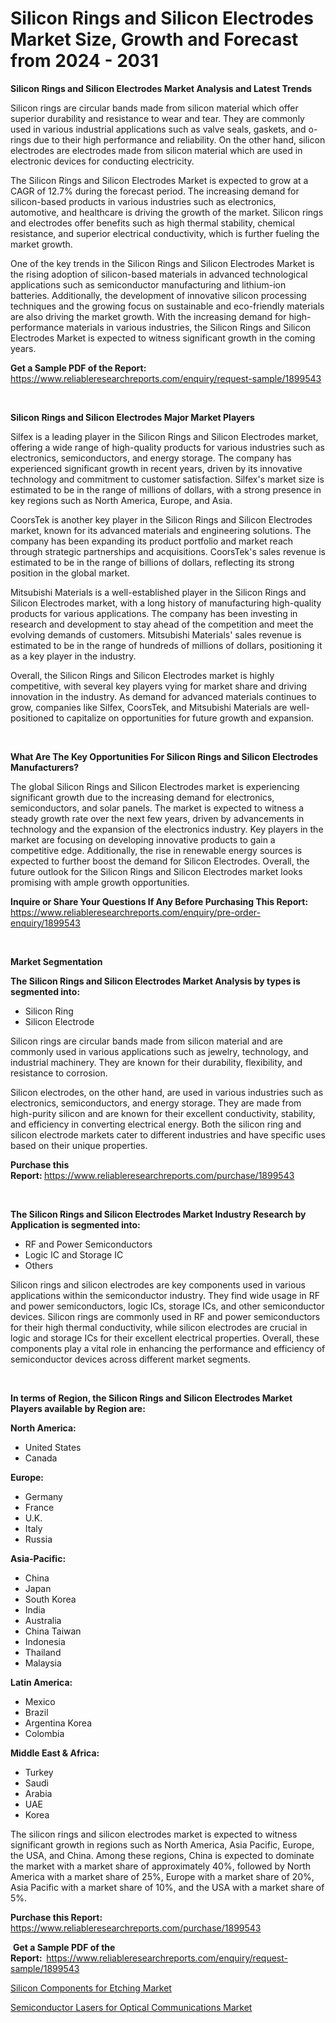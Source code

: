 <p><h1>Silicon Rings and Silicon Electrodes Market Size, Growth and Forecast from 2024 - 2031</h1></p><p><strong>Silicon Rings and Silicon Electrodes Market Analysis and Latest Trends</strong></p>
<p><p>Silicon rings are circular bands made from silicon material which offer superior durability and resistance to wear and tear. They are commonly used in various industrial applications such as valve seals, gaskets, and o-rings due to their high performance and reliability. On the other hand, silicon electrodes are electrodes made from silicon material which are used in electronic devices for conducting electricity.</p><p>The Silicon Rings and Silicon Electrodes Market is expected to grow at a CAGR of 12.7% during the forecast period. The increasing demand for silicon-based products in various industries such as electronics, automotive, and healthcare is driving the growth of the market. Silicon rings and electrodes offer benefits such as high thermal stability, chemical resistance, and superior electrical conductivity, which is further fueling the market growth.</p><p>One of the key trends in the Silicon Rings and Silicon Electrodes Market is the rising adoption of silicon-based materials in advanced technological applications such as semiconductor manufacturing and lithium-ion batteries. Additionally, the development of innovative silicon processing techniques and the growing focus on sustainable and eco-friendly materials are also driving the market growth. With the increasing demand for high-performance materials in various industries, the Silicon Rings and Silicon Electrodes Market is expected to witness significant growth in the coming years.</p></p>
<p><strong>Get a Sample PDF of the Report:&nbsp;</strong> <a href="https://www.reliableresearchreports.com/enquiry/request-sample/1899543">https://www.reliableresearchreports.com/enquiry/request-sample/1899543</a></p>
<p>&nbsp;</p>
<p><strong>Silicon Rings and Silicon Electrodes Major Market Players</strong></p>
<p><p>Silfex is a leading player in the Silicon Rings and Silicon Electrodes market, offering a wide range of high-quality products for various industries such as electronics, semiconductors, and energy storage. The company has experienced significant growth in recent years, driven by its innovative technology and commitment to customer satisfaction. Silfex's market size is estimated to be in the range of millions of dollars, with a strong presence in key regions such as North America, Europe, and Asia.</p><p>CoorsTek is another key player in the Silicon Rings and Silicon Electrodes market, known for its advanced materials and engineering solutions. The company has been expanding its product portfolio and market reach through strategic partnerships and acquisitions. CoorsTek's sales revenue is estimated to be in the range of billions of dollars, reflecting its strong position in the global market.</p><p>Mitsubishi Materials is a well-established player in the Silicon Rings and Silicon Electrodes market, with a long history of manufacturing high-quality products for various applications. The company has been investing in research and development to stay ahead of the competition and meet the evolving demands of customers. Mitsubishi Materials' sales revenue is estimated to be in the range of hundreds of millions of dollars, positioning it as a key player in the industry.</p><p>Overall, the Silicon Rings and Silicon Electrodes market is highly competitive, with several key players vying for market share and driving innovation in the industry. As demand for advanced materials continues to grow, companies like Silfex, CoorsTek, and Mitsubishi Materials are well-positioned to capitalize on opportunities for future growth and expansion.</p></p>
<p>&nbsp;</p>
<p><strong>What Are The Key Opportunities For Silicon Rings and Silicon Electrodes Manufacturers?</strong></p>
<p><p>The global Silicon Rings and Silicon Electrodes market is experiencing significant growth due to the increasing demand for electronics, semiconductors, and solar panels. The market is expected to witness a steady growth rate over the next few years, driven by advancements in technology and the expansion of the electronics industry. Key players in the market are focusing on developing innovative products to gain a competitive edge. Additionally, the rise in renewable energy sources is expected to further boost the demand for Silicon Electrodes. Overall, the future outlook for the Silicon Rings and Silicon Electrodes market looks promising with ample growth opportunities.</p></p>
<p><strong>Inquire or Share Your Questions If Any Before Purchasing This Report:</strong> <a href="https://www.reliableresearchreports.com/enquiry/pre-order-enquiry/1899543">https://www.reliableresearchreports.com/enquiry/pre-order-enquiry/1899543</a></p>
<p>&nbsp;</p>
<p><strong>Market Segmentation</strong></p>
<p><strong>The Silicon Rings and Silicon Electrodes Market Analysis by types is segmented into:</strong></p>
<p><ul><li>Silicon Ring</li><li>Silicon Electrode</li></ul></p>
<p><p>Silicon rings are circular bands made from silicon material and are commonly used in various applications such as jewelry, technology, and industrial machinery. They are known for their durability, flexibility, and resistance to corrosion. </p><p>Silicon electrodes, on the other hand, are used in various industries such as electronics, semiconductors, and energy storage. They are made from high-purity silicon and are known for their excellent conductivity, stability, and efficiency in converting electrical energy. Both the silicon ring and silicon electrode markets cater to different industries and have specific uses based on their unique properties.</p></p>
<p><strong>Purchase this Report:&nbsp;</strong><a href="https://www.reliableresearchreports.com/purchase/1899543">https://www.reliableresearchreports.com/purchase/1899543</a></p>
<p>&nbsp;</p>
<p><strong>The Silicon Rings and Silicon Electrodes Market Industry Research by Application is segmented into:</strong></p>
<p><ul><li>RF and Power Semiconductors</li><li>Logic IC and Storage IC</li><li>Others</li></ul></p>
<p><p>Silicon rings and silicon electrodes are key components used in various applications within the semiconductor industry. They find wide usage in RF and power semiconductors, logic ICs, storage ICs, and other semiconductor devices. Silicon rings are commonly used in RF and power semiconductors for their high thermal conductivity, while silicon electrodes are crucial in logic and storage ICs for their excellent electrical properties. Overall, these components play a vital role in enhancing the performance and efficiency of semiconductor devices across different market segments.</p></p>
<p>&nbsp;</p>
<p><strong>In terms of Region, the Silicon Rings and Silicon Electrodes Market Players available by Region are:</strong></p>
<p>
    <p> <strong> North America: </strong>
        <ul>
            <li>United States</li>
            <li>Canada</li>
        </ul>
        </p> 
    <p> <strong> Europe: </strong>
        <ul>
            <li>Germany</li>
            <li>France</li>
            <li>U.K.</li>
            <li>Italy</li>
            <li>Russia</li>
        </ul>
        </p> 
    <p> <strong> Asia-Pacific: </strong>
        <ul>
            <li>China</li>
            <li>Japan</li>
            <li>South Korea</li>
            <li>India</li>
            <li>Australia</li>
            <li>China Taiwan</li>
            <li>Indonesia</li>
            <li>Thailand</li>
            <li>Malaysia</li>
        </ul>
        </p> 
    <p> <strong> Latin America: </strong>
        <ul>
            <li>Mexico</li>
            <li>Brazil</li>
            <li>Argentina Korea</li>
            <li>Colombia</li>
        </ul>
        </p> 
    <p> <strong> Middle East & Africa: </strong>
        <ul>
            <li>Turkey</li>
            <li>Saudi</li>
            <li>Arabia</li>
            <li>UAE</li>
            <li>Korea</li>
        </ul>
    </p>
    </p>
<p><p>The silicon rings and silicon electrodes market is expected to witness significant growth in regions such as North America, Asia Pacific, Europe, the USA, and China. Among these regions, China is expected to dominate the market with a market share of approximately 40%, followed by North America with a market share of 25%, Europe with a market share of 20%, Asia Pacific with a market share of 10%, and the USA with a market share of 5%.</p></p>
<p><strong>Purchase this Report: </strong><a href="https://www.reliableresearchreports.com/purchase/1899543">https://www.reliableresearchreports.com/purchase/1899543</a></p>
<p>&nbsp;<strong>Get a Sample PDF of the Report:&nbsp;&nbsp;</strong><a href="https://www.reliableresearchreports.com/enquiry/request-sample/1899543">https://www.reliableresearchreports.com/enquiry/request-sample/1899543</a></p>
<p><strong></strong></p>
<p><p><a href="https://github.com/Sinjinluong3e0awx2m195k76/Market-Research-Report-List-1/blob/main/silicon-components-for-etching-market.md">Silicon Components for Etching Market</a></p><p><a href="https://github.com/shotows/Market-Research-Report-List-2/blob/main/semiconductor-lasers-for-optical-communications-market.md">Semiconductor Lasers for Optical Communications Market</a></p></p>